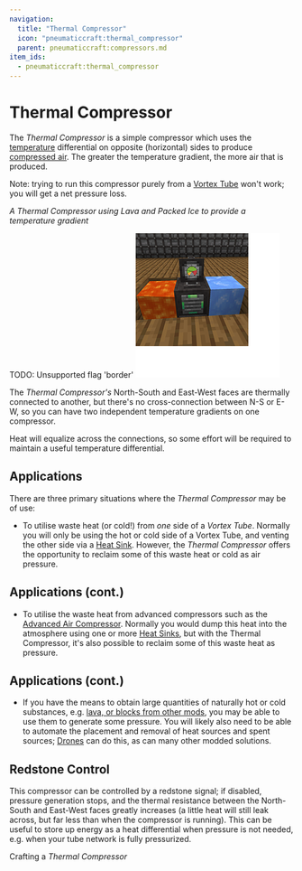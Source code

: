 ```yaml
---
navigation:
  title: "Thermal Compressor"
  icon: "pneumaticcraft:thermal_compressor"
  parent: pneumaticcraft:compressors.md
item_ids:
  - pneumaticcraft:thermal_compressor
---
```


# Thermal Compressor

The *Thermal Compressor* is a simple compressor which uses the [temperature](../base_concepts/heat.md) differential on opposite (horizontal) sides to produce [compressed air](../base_concepts/pressure.md). The greater the temperature gradient, the more air that is produced.

Note: trying to run this compressor purely from a [Vortex Tube](../machines/vortex_tube.md) won't work; you will get a net pressure loss.

*A Thermal Compressor using Lava and Packed Ice to provide a temperature gradient*

TODO: Unsupported flag 'border'
![](thermal_compressor.png)

The *Thermal Compressor's* North-South and East-West faces are thermally connected to another, but there's no cross-connection between N-S or E-W, so you can have two independent temperature gradients on one compressor.

Heat will equalize across the connections, so some effort will be required to maintain a useful temperature differential.

## Applications

There are three primary situations where the *Thermal Compressor* may be of use:
- To utilise waste heat (or cold!) from *one* side of a *Vortex Tube*. Normally you will only be using the hot or cold side of a Vortex Tube, and venting the other side via a [Heat Sink](../machines/heat_sink.md). However, the *Thermal Compressor* offers the opportunity to reclaim some of this waste heat or cold as air pressure.

## Applications (cont.)


- To utilise the waste heat from advanced compressors such as the [Advanced Air Compressor](./advanced_air_compressor.md). Normally you would dump this heat into the atmosphere using one or more [Heat Sinks](../tools/heat_sink.md), but with the Thermal Compressor, it's also possible to reclaim some of this waste heat as pressure.

## Applications (cont.)


- If you have the means to obtain large quantities of naturally hot or cold substances, e.g. [lava, or blocks from other mods](../base_concepts/heat_sources.md), you may be able to use them to generate some pressure. You will likely also need to be able to automate the placement and removal of heat sources and spent sources; [Drones](../tools/drone.md) can do this, as can many other modded solutions.

## Redstone Control

This compressor can be controlled by a <Color hex="#f00">redstone signal</Color>; if disabled, pressure generation stops, and the thermal resistance between the North-South and East-West faces greatly increases (a little heat will still leak across, but far less than when the compressor is running). This can be useful to store up energy as a heat differential when pressure is not needed, e.g. when your tube network is fully pressurized.

Crafting a *Thermal Compressor*

<Recipe id="pneumaticcraft:thermal_compressor" />

